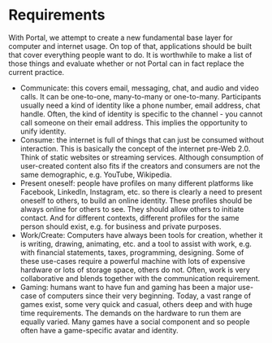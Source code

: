 # Requirements

With Portal, we attempt to create a new fundamental base layer for computer and internet usage. On top of that, applications should be built that cover everything people want to do. It is worthwhile to make a list of those things and evaluate whether or not Portal can in fact replace the current practice.

* Communicate: this covers email, messaging, chat, and audio and video calls. It can be one-to-one, many-to-many or one-to-many. Participants usually need a kind of identity like a phone number, email address, chat handle. Often, the kind of identity is specific to the channel - you cannot call someone on their email address. This implies the opportunity to unify identity.
* Consume: the internet is full of things that can just be consumed without interaction. This is basically the concept of the internet pre-Web 2.0. Think of static websites or streaming services. Although consumption of user-created content also fits if the creators and consumers are not the same demographic, e.g. YouTube, Wikipedia.
* Present oneself: people have profiles on many different platforms like Facebook, LinkedIn, Instagram, etc. so there is clearly a need to present oneself to others, to build an online identity. These profiles should be always online for others to see. They should allow others to initiate contact. And for different contexts, different profiles for the same person should exist, e.g. for business and private purposes.
* Work/Create: Computers have always been tools for creation, whether it is writing, drawing, animating, etc. and a tool to assist with work, e.g. with financial statements, taxes, programming, designing. Some of these use-cases require a powerful machine with lots of expensive hardware or lots of storage space, others do not. Often, work is very collaborative and blends together with the communication requirement.
* Gaming: humans want to have fun and gaming has been a major use-case of computers since their very beginning. Today, a vast range of games exist, some very quick and casual, others deep and with huge time requirements. The demands on the hardware to run them are equally varied. Many games have a social component and so people often have a game-specific avatar and identity.
